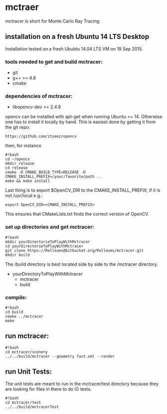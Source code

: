 # mctraer

mctracer is short for Monte Carlo Ray Tracing.

## installation on a fresh Ubuntu 14 LTS Desktop
Installation tested on a fresh Ububtu 14.04 LTS VM on 19 Sep 2015.

### tools needed to get and build mctracer:
* git
* g++ >= 4.8
* cmake

### dependencies of mctracer:
* libopencv-dev >= 2.4.8

opencv can be installed with apt-get when running Ubuntu >= 14. Otherwise one has to install it locally by hand. This is easiest done by getting it from the git repo:

```
https://github.com/itseez/opencv
```

then, for instance
```
#!bash
cd ~/opencv
mkdir release
cd release
cmake -D CMAKE_BUILD_TYPE=RELEASE -D CMAKE_INSTALL_PREFIX=/your/favorite/path ..
make && make install

```
Last thing is to export $OpenCV_DIR to the CMAKE_INSTALL_PREFIX, if it is not /usr/local e.g.:
```
export OpenCV_DIR=<CMAKE_INSTALL_PREFIX>
```
This ensures that CMakeLists.txt finds the correct version of OpenCV.

### set up directories and get mctracer:
```
#!bash
mkdir yourDirectorieToPlayWithMctracer
cd yourDirectorieToPlayWithMctracer
git clone https://Relleums@bitbucket.org/Relleums/mctracer.git
mkdir build
```
The /build directory is best located side by side to the /mctracer directory.

- yourDirectoryToPlayWithMctracer
	- mctracer
	- build

### compile:
```
#!bash
cd build
cmake ../mctracer
make

```

## run mctracer:
```
#!bash
cd mctracer/scenery
../../build/mctracer --geometry fact.xml --render

```

## run Unit Tests:
The unit tests are meant to run in the mctracer/test directory because they are looking for files in there to do IO tests.

```
#!bash
cd mctracer/test
../../build/mctracerTest

```